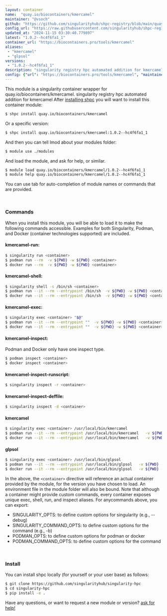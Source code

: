 ```yaml
---
layout: container
name:  "quay.io/biocontainers/kmercamel"
maintainer: "@vsoch"
github: "https://github.com/singularityhub/shpc-registry/blob/main/quay.io/biocontainers/kmercamel/container.yaml"
config_url: "https://raw.githubusercontent.com/singularityhub/shpc-registry/main/quay.io/biocontainers/kmercamel/container.yaml"
updated_at: "2024-11-15 03:30:40.779897"
latest: "1.0.2--hc4f6fa1_1"
container_url: "https://biocontainers.pro/tools/kmercamel"
aliases:
 - "kmercamel"
 - "glpsol"
versions:
 - "1.0.2--hc4f6fa1_1"
description: "singularity registry hpc automated addition for kmercamel"
config: {"url": "https://biocontainers.pro/tools/kmercamel", "maintainer": "@vsoch", "description": "singularity registry hpc automated addition for kmercamel", "latest": {"1.0.2--hc4f6fa1_1": "sha256:c73a9cd0fab7231251c3879d36b99ede97d29d9671fe9295dd93744f0745121e"}, "tags": {"1.0.2--hc4f6fa1_1": "sha256:c73a9cd0fab7231251c3879d36b99ede97d29d9671fe9295dd93744f0745121e"}, "docker": "quay.io/biocontainers/kmercamel", "aliases": {"kmercamel": "/usr/local/bin/kmercamel", "glpsol": "/usr/local/bin/glpsol"}}
---
```


This module is a singularity container wrapper for quay.io/biocontainers/kmercamel.
singularity registry hpc automated addition for kmercamel
After [installing shpc](#install) you will want to install this container module:


```bash
$ shpc install quay.io/biocontainers/kmercamel
```

Or a specific version:

```bash
$ shpc install quay.io/biocontainers/kmercamel:1.0.2--hc4f6fa1_1
```

And then you can tell lmod about your modules folder:

```bash
$ module use ./modules
```

And load the module, and ask for help, or similar.

```bash
$ module load quay.io/biocontainers/kmercamel/1.0.2--hc4f6fa1_1
$ module help quay.io/biocontainers/kmercamel/1.0.2--hc4f6fa1_1
```

You can use tab for auto-completion of module names or commands that are provided.

<br>

### Commands

When you install this module, you will be able to load it to make the following commands accessible.
Examples for both Singularity, Podman, and Docker (container technologies supported) are included.

#### kmercamel-run:

```bash
$ singularity run <container>
$ podman run --rm  -v ${PWD} -w ${PWD} <container>
$ docker run --rm  -v ${PWD} -w ${PWD} <container>
```

#### kmercamel-shell:

```bash
$ singularity shell -s /bin/sh <container>
$ podman run --it --rm --entrypoint /bin/sh  -v ${PWD} -w ${PWD} <container>
$ docker run --it --rm --entrypoint /bin/sh  -v ${PWD} -w ${PWD} <container>
```

#### kmercamel-exec:

```bash
$ singularity exec <container> "$@"
$ podman run --it --rm --entrypoint ""  -v ${PWD} -w ${PWD} <container> "$@"
$ docker run --it --rm --entrypoint ""  -v ${PWD} -w ${PWD} <container> "$@"
```

#### kmercamel-inspect:

Podman and Docker only have one inspect type.

```bash
$ podman inspect <container>
$ docker inspect <container>
```

#### kmercamel-inspect-runscript:

```bash
$ singularity inspect -r <container>
```

#### kmercamel-inspect-deffile:

```bash
$ singularity inspect -d <container>
```


#### kmercamel

```bash
$ singularity exec <container> /usr/local/bin/kmercamel
$ podman run --it --rm --entrypoint /usr/local/bin/kmercamel   -v ${PWD} -w ${PWD} <container> -c " $@"
$ docker run --it --rm --entrypoint /usr/local/bin/kmercamel   -v ${PWD} -w ${PWD} <container> -c " $@"
```


#### glpsol

```bash
$ singularity exec <container> /usr/local/bin/glpsol
$ podman run --it --rm --entrypoint /usr/local/bin/glpsol   -v ${PWD} -w ${PWD} <container> -c " $@"
$ docker run --it --rm --entrypoint /usr/local/bin/glpsol   -v ${PWD} -w ${PWD} <container> -c " $@"
```



In the above, the `<container>` directive will reference an actual container provided
by the module, for the version you have chosen to load. An environment file in the
module folder will also be bound. Note that although a container
might provide custom commands, every container exposes unique exec, shell, run, and
inspect aliases. For anycommands above, you can export:

 - SINGULARITY_OPTS: to define custom options for singularity (e.g., --debug)
 - SINGULARITY_COMMAND_OPTS: to define custom options for the command (e.g., -b)
 - PODMAN_OPTS: to define custom options for podman or docker
 - PODMAN_COMMAND_OPTS: to define custom options for the command

<br>

### Install

You can install shpc locally (for yourself or your user base) as follows:

```bash
$ git clone https://github.com/singularityhub/singularity-hpc
$ cd singularity-hpc
$ pip install -e .
```

Have any questions, or want to request a new module or version? [ask for help!](https://github.com/singularityhub/singularity-hpc/issues)